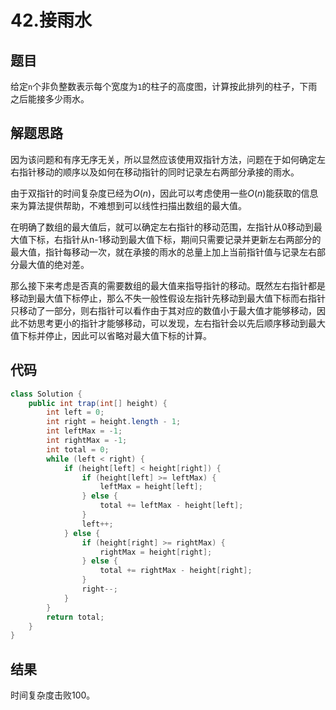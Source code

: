 # 42.接雨水

## 题目

给定`n`个非负整数表示每个宽度为`1`的柱子的高度图，计算按此排列的柱子，下雨之后能接多少雨水。

## 解题思路

因为该问题和有序无序无关，所以显然应该使用双指针方法，问题在于如何确定左右指针移动的顺序以及如何在移动指针的同时记录左右两部分承接的雨水。

由于双指针的时间复杂度已经为$O(n)$，因此可以考虑使用一些$O(n)$能获取的信息来为算法提供帮助，不难想到可以线性扫描出数组的最大值。

在明确了数组的最大值后，就可以确定左右指针的移动范围，左指针从0移动到最大值下标，右指针从n-1移动到最大值下标，期间只需要记录并更新左右两部分的最大值，指针每移动一次，就在承接的雨水的总量上加上当前指针值与记录左右部分最大值的绝对差。

那么接下来考虑是否真的需要数组的最大值来指导指针的移动。既然左右指针都是移动到最大值下标停止，那么不失一般性假设左指针先移动到最大值下标而右指针只移动了一部分，则右指针可以看作由于其对应的数值小于最大值才能够移动，因此不妨思考更小的指针才能够移动，可以发现，左右指针会以先后顺序移动到最大值下标并停止，因此可以省略对最大值下标的计算。

## 代码

```java
class Solution {
    public int trap(int[] height) {
        int left = 0;
        int right = height.length - 1;
        int leftMax = -1;
        int rightMax = -1;
        int total = 0;
        while (left < right) {
            if (height[left] < height[right]) {
                if (height[left] >= leftMax) {
                    leftMax = height[left];
                } else {
                    total += leftMax - height[left];
                }
                left++;
            } else {
                if (height[right] >= rightMax) {
                    rightMax = height[right];
                } else {
                    total += rightMax - height[right];
                }
                right--;
            }
        }
        return total;
    }
}
```

## 结果

时间复杂度击败$100%$。